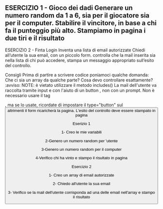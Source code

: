 ESERCIZIO 1 - Gioco dei dadi
Generare un numero random da 1 a 6, sia per il giocatore sia per il computer.
Stabilire il vincitore, in base a chi fa il punteggio più alto.
Stampiamo in pagina i due tiri e il risultato
-----------------------------------------------------------------
ESERCIZIO 2 - Finta Login
Inventa una lista di email autorizzate
Chiedi all’utente la sua email, con un piccolo form.
controlla che la mail inserita sia nella lista di chi può accedere,
stampa un messaggio appropriato sull’esito del controllo.



Consigli
Prima di partire a scrivere codice poniamoci qualche domanda:
Che ci sia un array da qualche parte?
Cosa devo controllare esattamente?
:avviso: NOTE:
è vietato utilizzare il metodo includes()
La mail dell'utente va raccolta tramite input  e con l'aiuto di un button , non con un prompt.
Non è necessario usare il tag <form>, ma se lo usate, ricordate di impostare il type="button" sul <button>altrimenti il form ricaricherà la pagina.
L'esito del controllo deve essere stampato in pagina



Eserizio 1

1- Creo le mie variabili

2-Genero un numero random per 'utente

3-Genero un numero random per il computer 

4-Verifico chi ha vinto e stampo il risultato in pagina


Esercizio 2 

1- Creo un array di email autorizzate

2- Chiedo all'utente la sua email

3- Verifico se la mail dell'utente corrisponda ad una delle email nell'array e stampo il risultato